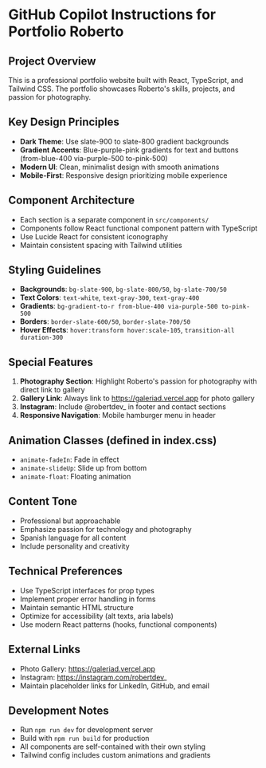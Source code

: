 # GitHub Copilot Instructions for Portfolio Roberto

## Project Overview
This is a professional portfolio website built with React, TypeScript, and Tailwind CSS. The portfolio showcases Roberto's skills, projects, and passion for photography.

## Key Design Principles
- **Dark Theme**: Use slate-900 to slate-800 gradient backgrounds
- **Gradient Accents**: Blue-purple-pink gradients for text and buttons (from-blue-400 via-purple-500 to-pink-500)
- **Modern UI**: Clean, minimalist design with smooth animations
- **Mobile-First**: Responsive design prioritizing mobile experience

## Component Architecture
- Each section is a separate component in `src/components/`
- Components follow React functional component pattern with TypeScript
- Use Lucide React for consistent iconography
- Maintain consistent spacing with Tailwind utilities

## Styling Guidelines
- **Backgrounds**: `bg-slate-900`, `bg-slate-800/50`, `bg-slate-700/50`
- **Text Colors**: `text-white`, `text-gray-300`, `text-gray-400`
- **Gradients**: `bg-gradient-to-r from-blue-400 via-purple-500 to-pink-500`
- **Borders**: `border-slate-600/50`, `border-slate-700/50`
- **Hover Effects**: `hover:transform hover:scale-105`, `transition-all duration-300`

## Special Features
1. **Photography Section**: Highlight Roberto's passion for photography with direct link to gallery
2. **Gallery Link**: Always link to https://galeriad.vercel.app for photo gallery
3. **Instagram**: Include @robertdev_ in footer and contact sections
4. **Responsive Navigation**: Mobile hamburger menu in header

## Animation Classes (defined in index.css)
- `animate-fadeIn`: Fade in effect
- `animate-slideUp`: Slide up from bottom
- `animate-float`: Floating animation

## Content Tone
- Professional but approachable
- Emphasize passion for technology and photography
- Spanish language for all content
- Include personality and creativity

## Technical Preferences
- Use TypeScript interfaces for prop types
- Implement proper error handling in forms
- Maintain semantic HTML structure
- Optimize for accessibility (alt texts, aria labels)
- Use modern React patterns (hooks, functional components)

## External Links
- Photo Gallery: https://galeriad.vercel.app
- Instagram: https://instagram.com/robertdev_
- Maintain placeholder links for LinkedIn, GitHub, and email

## Development Notes
- Run `npm run dev` for development server
- Build with `npm run build` for production
- All components are self-contained with their own styling
- Tailwind config includes custom animations and gradients
